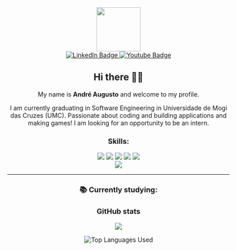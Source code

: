 [I believe in center aligned 🤲]: #

<div align="center">
  
[this is for the picture]: #	
<div id="header">
<img src="https://media.giphy.com/media/M9gbBd9nbDrOTu1Mqx/giphy.gif" width="100"/>
</div>

<div id="badges">
<a href="https://www.linkedin.com/in/andre-augustosl-555358213/">
  <img src="https://img.shields.io/badge/LinkedIn-blue?style=for-the-badge&logo=linkedin&logoColor=white" alt="LinkedIn Badge"/>
</a>
<!-- <a href="https://www.instagram.com/shaunak_chandra/">
  <img src="https://img.shields.io/badge/Instagram-red?style=for-the-badge&logo=instagram&logoColor=white" alt="Youtube Badge"/>
</a> -->
<a href="andre.aslima@hotmail.com">
  <img src="https://img.shields.io/badge/Microsoft_Outlook-0078D4?style=for-the-badge&logo=microsoft-outlook&logoColor=white" alt="Youtube Badge"/>
</a>
</div>


## Hi there 👋🎉

My name is **André Augusto** and welcome to my profile.

I am currently graduating in Software Engineering in Universidade de Mogi das Cruzes (UMC). Passionate about coding and building applications and making games! I am looking for an opportunity to be an intern.

### Skills:
 <img src="https://img.shields.io/badge/C%23-239120?style=for-the-badge&logo=c-sharp&logoColor=white">
 <img src="https://img.shields.io/badge/Python-3776AB?style=for-the-badge&logo=python&logoColor=white">
 <img src="https://img.shields.io/badge/HTML5-E34F26?style=for-the-badge&logo=html5&logoColor=white">
 <img src="https://img.shields.io/badge/CSS3-1572B6?style=for-the-badge&logo=css3&logoColor=white">
 <img src="https://img.shields.io/badge/MySQL-00000F?style=for-the-badge&logo=mysql&logoColor=white">
 <br>
<!-- <img src="https://media.giphy.com/media/L8K62iTDkzGX6/giphy.gif" width="400" /> -->
<img src="https://media.giphy.com/media/v1.Y2lkPTc5MGI3NjExazNseW1odmtwd3cwa2ZtbjFudndudGlkdzM2Mzlqd2JuM3o4dDVmdyZlcD12MV9pbnRlcm5hbF9naWZfYnlfaWQmY3Q9Zw/qgQUggAC3Pfv687qPC/giphy.gif">
  

<br>

---------------------------------------
  
### 📚 Currently studying:




### GitHub stats

[![](https://github-readme-stats.vercel.app/api?username=AndreASLima504&count_private=true&show_icons=true&theme=dark)](https://github.com/AndreASLima504/github-readme-stats)

![Top Languages Used](https://github-readme-stats.vercel.app/api/top-langs/?username=AndreASLima504&show_icons=true&theme=dark)

 
</div>
